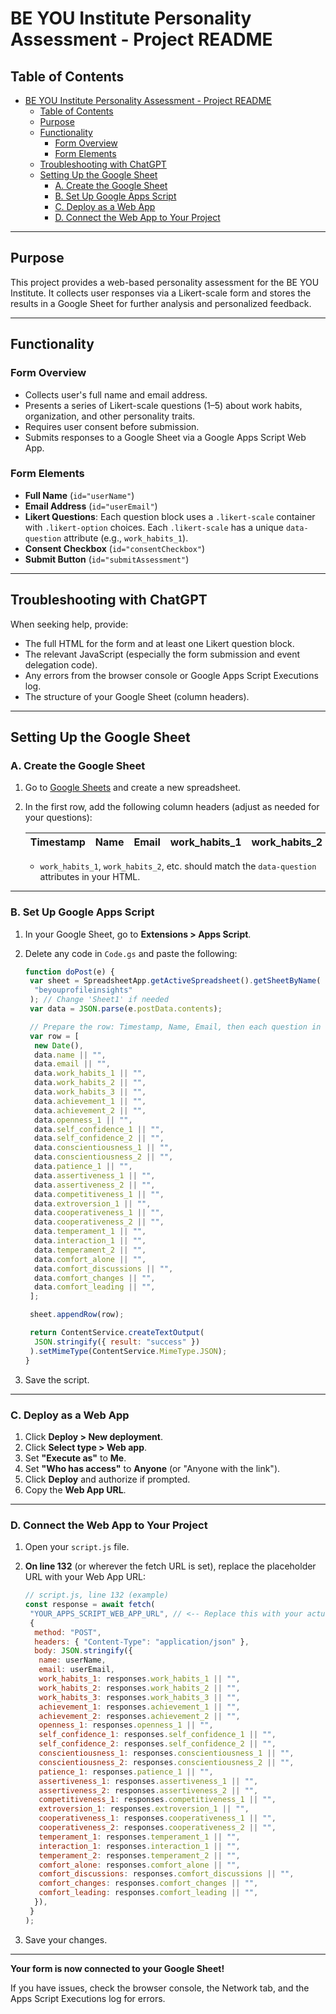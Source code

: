 # BE YOU Institute Personality Assessment - Project README

## Table of Contents

- [BE YOU Institute Personality Assessment - Project README](#be-you-institute-personality-assessment---project-readme)
  - [Table of Contents](#table-of-contents)
  - [Purpose](#purpose)
  - [Functionality](#functionality)
    - [Form Overview](#form-overview)
    - [Form Elements](#form-elements)
  - [Troubleshooting with ChatGPT](#troubleshooting-with-chatgpt)
  - [Setting Up the Google Sheet](#setting-up-the-google-sheet)
    - [A. Create the Google Sheet](#a-create-the-google-sheet)
    - [B. Set Up Google Apps Script](#b-set-up-google-apps-script)
    - [C. Deploy as a Web App](#c-deploy-as-a-web-app)
    - [D. Connect the Web App to Your Project](#d-connect-the-web-app-to-your-project)

---

## Purpose

This project provides a web-based personality assessment for the BE YOU Institute. It collects user responses via a Likert-scale form and stores the results in a Google Sheet for further analysis and personalized feedback.

---

## Functionality

### Form Overview

- Collects user's full name and email address.
- Presents a series of Likert-scale questions (1–5) about work habits, organization, and other personality traits.
- Requires user consent before submission.
- Submits responses to a Google Sheet via a Google Apps Script Web App.

### Form Elements

- **Full Name** (`id="userName"`)
- **Email Address** (`id="userEmail"`)
- **Likert Questions**: Each question block uses a `.likert-scale` container with `.likert-option` choices. Each `.likert-scale` has a unique `data-question` attribute (e.g., `work_habits_1`).
- **Consent Checkbox** (`id="consentCheckbox"`)
- **Submit Button** (`id="submitAssessment"`)

---

## Troubleshooting with ChatGPT

When seeking help, provide:

- The full HTML for the form and at least one Likert question block.
- The relevant JavaScript (especially the form submission and event delegation code).
- Any errors from the browser console or Google Apps Script Executions log.
- The structure of your Google Sheet (column headers).

---

## Setting Up the Google Sheet

### A. Create the Google Sheet

1. Go to [Google Sheets](https://sheets.google.com) and create a new spreadsheet.
2. In the first row, add the following column headers (adjust as needed for your questions):

   | Timestamp | Name | Email | work_habits_1 | work_habits_2 | ... |
   | --------- | ---- | ----- | ------------- | ------------- | --- |

   - `work_habits_1`, `work_habits_2`, etc. should match the `data-question` attributes in your HTML.

---

### B. Set Up Google Apps Script

1. In your Google Sheet, go to **Extensions > Apps Script**.
2. Delete any code in `Code.gs` and paste the following:

   ```javascript
   function doPost(e) {
    var sheet = SpreadsheetApp.getActiveSpreadsheet().getSheetByName(
     "beyouprofileinsights"
    ); // Change 'Sheet1' if needed
    var data = JSON.parse(e.postData.contents);

    // Prepare the row: Timestamp, Name, Email, then each question in order
    var row = [
     new Date(),
     data.name || "",
     data.email || "",
     data.work_habits_1 || "",
     data.work_habits_2 || "",
     data.work_habits_3 || "",
     data.achievement_1 || "",
     data.achievement_2 || "",
     data.openness_1 || "",
     data.self_confidence_1 || "",
     data.self_confidence_2 || "",
     data.conscientiousness_1 || "",
     data.conscientiousness_2 || "",
     data.patience_1 || "",
     data.assertiveness_1 || "",
     data.assertiveness_2 || "",
     data.competitiveness_1 || "",
     data.extroversion_1 || "",
     data.cooperativeness_1 || "",
     data.cooperativeness_2 || "",
     data.temperament_1 || "",
     data.interaction_1 || "",
     data.temperament_2 || "",
     data.comfort_alone || "",
     data.comfort_discussions || "",
     data.comfort_changes || "",
     data.comfort_leading || "",
    ];

    sheet.appendRow(row);

    return ContentService.createTextOutput(
     JSON.stringify({ result: "success" })
    ).setMimeType(ContentService.MimeType.JSON);
   }
   ```

3. Save the script.

---

### C. Deploy as a Web App

1. Click **Deploy > New deployment**.
2. Click **Select type > Web app**.
3. Set **"Execute as"** to **Me**.
4. Set **"Who has access"** to **Anyone** (or "Anyone with the link").
5. Click **Deploy** and authorize if prompted.
6. Copy the **Web App URL**.

---

### D. Connect the Web App to Your Project

1. Open your `script.js` file.
2. **On line 132** (or wherever the fetch URL is set), replace the placeholder URL with your Web App URL:

   ```javascript
   // script.js, line 132 (example)
   const response = await fetch(
    "YOUR_APPS_SCRIPT_WEB_APP_URL", // <-- Replace this with your actual URL
    {
     method: "POST",
     headers: { "Content-Type": "application/json" },
     body: JSON.stringify({
      name: userName,
      email: userEmail,
      work_habits_1: responses.work_habits_1 || "",
      work_habits_2: responses.work_habits_2 || "",
      work_habits_3: responses.work_habits_3 || "",
      achievement_1: responses.achievement_1 || "",
      achievement_2: responses.achievement_2 || "",
      openness_1: responses.openness_1 || "",
      self_confidence_1: responses.self_confidence_1 || "",
      self_confidence_2: responses.self_confidence_2 || "",
      conscientiousness_1: responses.conscientiousness_1 || "",
      conscientiousness_2: responses.conscientiousness_2 || "",
      patience_1: responses.patience_1 || "",
      assertiveness_1: responses.assertiveness_1 || "",
      assertiveness_2: responses.assertiveness_2 || "",
      competitiveness_1: responses.competitiveness_1 || "",
      extroversion_1: responses.extroversion_1 || "",
      cooperativeness_1: responses.cooperativeness_1 || "",
      cooperativeness_2: responses.cooperativeness_2 || "",
      temperament_1: responses.temperament_1 || "",
      interaction_1: responses.interaction_1 || "",
      temperament_2: responses.temperament_2 || "",
      comfort_alone: responses.comfort_alone || "",
      comfort_discussions: responses.comfort_discussions || "",
      comfort_changes: responses.comfort_changes || "",
      comfort_leading: responses.comfort_leading || "",
     }),
    }
   );
   ```

3. Save your changes.

---

**Your form is now connected to your Google Sheet!**

If you have issues, check the browser console, the Network tab, and the Apps Script Executions log for errors.

